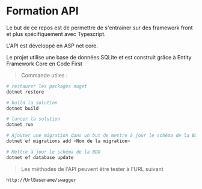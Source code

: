 # Formation API

Le but de ce repos est de permettre de s'entrainer sur des framework front et plus spécifiquement avec Typescript.

L'API est développé en ASP net core. 

Le projet utilise une base de données SQLite et est construit grâce à Entity Framework Core en Code First

>Commande utiles :

``` bash
# restaurer les packages nuget
dotnet restore

# build la solution
dotnet build

# lancer la solution
dotnet run

# Ajouter une migration dans un but de mettre à jour le schéma de la BDD
dotnet ef migrations add <Nom de la migration>

# Mettre à jour le schéma de la BDD
dotnet ef database update
``` 

>Les méthodes de l'API peuvent être tester à l'URL suivant

``` bash
http://UrlBasename/swagger
``` 